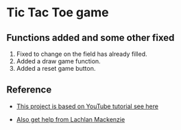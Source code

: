 # Tic Tac Toe game

## Functions added and some other fixed

 1. Fixed to change on the field has already filled.
 2. Added a draw game function.
 3. Added a reset game button.

## Reference
* [This project is based on YouTube tutorial see here](https://www.youtube.com/watch?v=yaPUl31nypk&t=10s)

* [Also get help from Lachlan Mackenzie](https://github.com/Pingrash/TicTacToe)
